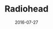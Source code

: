 ---
title: Radiohead
location: Madison Square Garden
date: 2016-07-27
tweets:
  - 'https://twitter.com/thomasABoyt/status/758488159521009664'
---